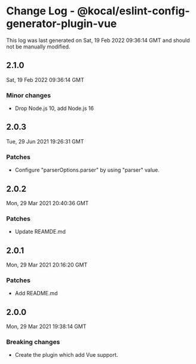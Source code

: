 # Change Log - @kocal/eslint-config-generator-plugin-vue

This log was last generated on Sat, 19 Feb 2022 09:36:14 GMT and should not be manually modified.

## 2.1.0
Sat, 19 Feb 2022 09:36:14 GMT

### Minor changes

- Drop Node.js 10, add Node.js 16

## 2.0.3
Tue, 29 Jun 2021 19:26:31 GMT

### Patches

- Configure "parserOptions.parser" by using "parser" value.

## 2.0.2
Mon, 29 Mar 2021 20:40:36 GMT

### Patches

- Update REAMDE.md

## 2.0.1
Mon, 29 Mar 2021 20:16:20 GMT

### Patches

- Add README.md

## 2.0.0
Mon, 29 Mar 2021 19:38:14 GMT

### Breaking changes

- Create the plugin which add Vue support.

